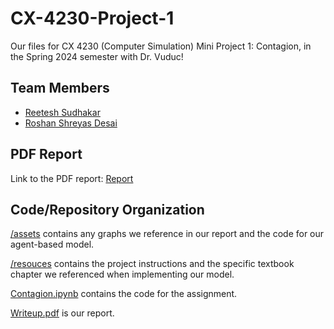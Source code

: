 # CX-4230-Project-1
Our files for CX 4230 (Computer Simulation) Mini Project 1: Contagion, in the Spring 2024 semester with Dr. Vuduc!

## Team Members
- [Reetesh Sudhakar](mailto:rsudhakar9@gatech.edu)
- [Roshan Shreyas Desai](mailto:rdesai88@gatech.edu)

## PDF Report
Link to the PDF report: [Report](./Writeup.pdf)

## Code/Repository Organization
[/assets](./assets) contains any graphs we reference in our report and the code for our agent-based model.

[/resouces](./resources) contains the project instructions and the specific textbook chapter we referenced when implementing our model.

[Contagion.ipynb](./Contagion.ipynb) contains the code for the assignment.

[Writeup.pdf](./Writeup.pdf) is our report.
